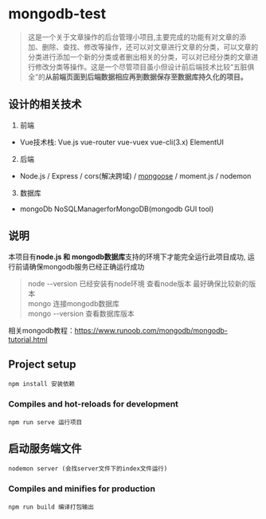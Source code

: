 # mongodb-test
> 这是一个关于文章操作的后台管理小项目,主要完成的功能有对文章的添加、删除、查找、修改等操作，还可以对文章进行文章的分类，可以文章的分类进行添加一个新的分类或者删出相关的分类，可以对已经分类的文章进行修改分类等操作。这是一个尽管项目虽小但设计前后端技术比较“五脏俱全”的**从前端页面到后端数据相应再到数据保存至数据库持久化的项目。**

## 设计的相关技术
1. 前端
  + Vue技术栈: Vue.js  vue-router  vue-vuex  vue-cli(3.x) ElementUI
2. 后端
  + Node.js / Express / cors(解决跨域) /  [mongoose](http://www.mongoosejs.net)  / moment.js / nodemon 
3. 数据库
  + mongoDb NoSQLManagerforMongoDB(mongodb GUI tool)
  
## 说明
本项目有**node.js 和 mongodb数据库**支持的环境下才能完全运行此项目成功, 运行前请确保mongodb服务已经正确运行成功  
> node --version  已经安装有node环境 查看node版本 最好确保比较新的版本  
> mongo 连接mongodb数据库  
> mongo --version 查看数据库版本     
> 
相关mongodb教程：https://www.runoob.com/mongodb/mongodb-tutorial.html


## Project setup
```
npm install 安装依赖
```

### Compiles and hot-reloads for development
```
npm run serve 运行项目
```
## 启动服务端文件
```
nodemon server (会找server文件下的index文件运行)
```

### Compiles and minifies for production
```
npm run build 编译打包输出
```